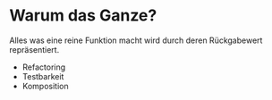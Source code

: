 # Warum das Ganze?

Alles was eine reine Funktion macht wird durch deren Rückgabewert repräsentiert.  

* Refactoring
* Testbarkeit
* Komposition
